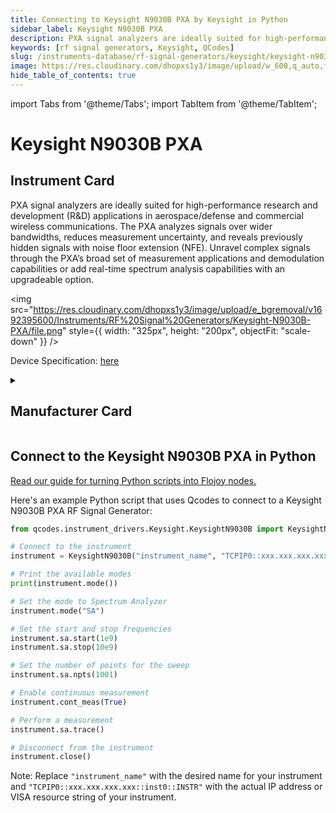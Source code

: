 ```yaml
---
title: Connecting to Keysight N9030B PXA by Keysight in Python
sidebar_label: Keysight N9030B PXA
description: PXA signal analyzers are ideally suited for high-performance research and development (R&D) applications in aerospace/defense and commercial wireless communications. The PXA analyzes signals over wider bandwidths, reduces measurement uncertainty, and reveals previously hidden signals with noise floor extension (NFE). Unravel complex signals through the PXA’s broad set of measurement applications and demodulation capabilities or add real-time spectrum analysis capabilities with an upgradeable option.
keywords: [rf signal generators, Keysight, QCodes]
slug: /instruments-database/rf-signal-generators/keysight/keysight-n9030b-pxa
image: https://res.cloudinary.com/dhopxs1y3/image/upload/w_600,q_auto,f_auto/e_bgremoval/v1692395600/Instruments/RF%20Signal%20Generators/Keysight-N9030B-PXA/file.jpg
hide_table_of_contents: true
---
```


import Tabs from '@theme/Tabs';
import TabItem from '@theme/TabItem';

# Keysight N9030B PXA

## Instrument Card

<div className="flex">

<div>

PXA signal analyzers are ideally suited for high-performance research and development (R&D) applications in aerospace/defense and commercial wireless communications. The PXA analyzes signals over wider bandwidths, reduces measurement uncertainty, and reveals previously hidden signals with noise floor extension (NFE). Unravel complex signals through the PXA’s broad set of measurement applications and demodulation capabilities or add real-time spectrum analysis capabilities with an upgradeable option.

</div>

<img src="https://res.cloudinary.com/dhopxs1y3/image/upload/e_bgremoval/v1692395600/Instruments/RF%20Signal%20Generators/Keysight-N9030B-PXA/file.png" style={{ width: "325px", height: "200px", objectFit: "scale-down" }} />

</div>

<div className="flex text-center">

<p>Device Specification: <a target="\_blank" href="https://www.keysight.com/us/en/assets/7018-05093/data-sheets/5992-1317.pdf">here</a></p>

</div>

<details style={{ marginTop: "15px"}}>
<summary><h2>Manufacturer Card</h2></summary>

<img src="https://res.cloudinary.com/dhopxs1y3/image/upload/v1692125973/Instruments/Vendor%20Logos/Keysight.png" style={{ width: "100%", height: "170px",objectFit: "scale-down" }} />

Keysight Technologies, or Keysight, is an American company that manufactures electronics test and measurement equipment and software.

<ul>
  <li>Headquarters: USA</li>
  <li>Yearly Revenue (millions, USD): 5420.0</li>
  <li>Vendor Website: <a href="https://www.keysight.com/us/en/home.html">here</a></li>
</ul>
</details>

## Connect to the Keysight N9030B PXA in Python

[Read our guide for turning Python scripts into Flojoy nodes.](https://docs.flojoy.ai/custom-nodes/creating-custom-node/)
<Tabs>
<TabItem value="QCodes" label="QCodes">

Here's an example Python script that uses Qcodes to connect to a Keysight N9030B PXA RF Signal Generator:

```python
from qcodes.instrument_drivers.Keysight.KeysightN9030B import KeysightN9030B

# Connect to the instrument
instrument = KeysightN9030B("instrument_name", "TCPIP0::xxx.xxx.xxx.xxx::inst0::INSTR")

# Print the available modes
print(instrument.mode())

# Set the mode to Spectrum Analyzer
instrument.mode("SA")

# Set the start and stop frequencies
instrument.sa.start(1e9)
instrument.sa.stop(10e9)

# Set the number of points for the sweep
instrument.sa.npts(1001)

# Enable continuous measurement
instrument.cont_meas(True)

# Perform a measurement
instrument.sa.trace()

# Disconnect from the instrument
instrument.close()
```

Note: Replace `"instrument_name"` with the desired name for your instrument and `"TCPIP0::xxx.xxx.xxx.xxx::inst0::INSTR"` with the actual IP address or VISA resource string of your instrument.

</TabItem>
</Tabs>